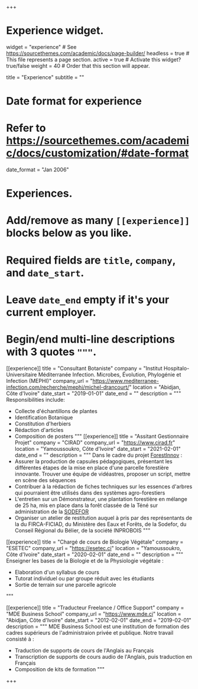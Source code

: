 +++
# Experience widget.
widget = "experience"  # See https://sourcethemes.com/academic/docs/page-builder/
headless = true  # This file represents a page section.
active = true  # Activate this widget? true/false
weight = 40  # Order that this section will appear.

title = "Experience"
subtitle = ""

# Date format for experience
#   Refer to https://sourcethemes.com/academic/docs/customization/#date-format
date_format = "Jan 2006"

# Experiences.
#   Add/remove as many `[[experience]]` blocks below as you like.
#   Required fields are `title`, `company`, and `date_start`.
#   Leave `date_end` empty if it's your current employer.
#   Begin/end multi-line descriptions with 3 quotes `"""`.

[[experience]]
  title = "Consultant Botaniste"
  company = "Institut Hospitalo-Universitaire Méditerranée Infection. Microbes, Évolution, Phylogénie et Infection (MEPHI)"
  company_url = "https://www.mediterranee-infection.com/recherche/mephi/michel-drancourt/"
  location = "Abidjan, Côte d'Ivoire"
  date_start = "2019-01-01"
  date_end = ""
  description = """
  Responsibilities include:
  
  * Collecte d'échantillons de plantes
  * Identification Botanique
  * Constitution d'herbiers
  * Rédaction d'articles
  * Composition de posters
  """
[[experience]]
  title = "Assitant Gestionnaire Projet"
  company = "CIRAD"
  company_url = "https://www.cirad.fr"
  location = "Yamoussoukro, Côte d'Ivoire"
  date_start = "2021-02-01"
  date_end = ""
  description = """
  Dans le cadre du projet [ForestInnov](https://forestinnov.cirad.fr) : 
  * Assurer la production de capsules pédagogiques, présentant les différentes étapes de la mise en place d'une parcelle forestière innovante. Trouver une équipe de vidéastres, proposer un script, mettre en scène des séquences
  * Contribuer à la rédaction de fiches techniques sur les essences d'arbres qui pourraient être utilisés dans des systèmes agro-forestiers
  * L'entretien sur un Démonstrateur, une plantation forestière en mélange de 25 ha, mis en place dans la forêt classée de la Téné sur administration de la [SODEFOR](http://www.sodefor.ci)
  * Organiser un atelier de restitution auquel à pris par des représentants de la du FIRCA-FICIAD, du Ministère des Eaux et Forêts, de la Sodefor, du Conseil Régional du Bélier, de la société INPROBOIS
  """

[[experience]]
  title = "Chargé de cours de Biologie Végétale"
  company = "ESETEC"
  company_url = "https://esetec.ci"
  location = "Yamoussoukro, Côte d'Ivoire"
  date_start = "2020-02-01"
  date_end = ""
  description = """
  Enseigner les bases de la Biologie et de la Physiologie végétale : 
  * Elaboration d'un syllabus de cours
  * Tutorat individuel ou par groupe réduit avec les étudiants
  * Sortie de terrain sur une parcelle agricole
  
  """

[[experience]]
  title = "Traducteur Freelance / Office Support"
  company = "MDE Business School"
  company_url = "https://www.mde.ci"
  location = "Abidjan, Côte d'Ivoire"
  date_start = "2012-02-01"
  date_end = "2019-02-01"
  description = """
  MDE Business School est une institution de formation des cadres supérieurs de l'administraion privée et publique. Notre travail consisté à  : 
  * Traduction de supports de cours de l'Anglais au Français
  * Transcription de supports de cours audio de l'Anglais, puis traduction en Français
  * Composition de kits de formation
  """
  
+++
